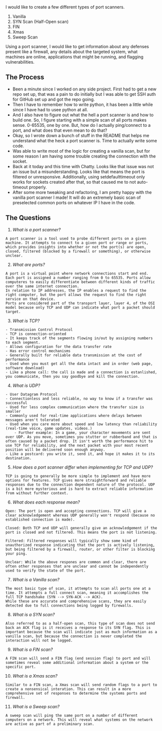I would like to create a few different types of port scanners.

1. Vanilla
2. SYN Scan (Half-Open scan)
3. FIN
4. Xmas
5. Sweep Scan

Using a port scanner, I would like to get information about any defenses present like a firewall, any details about the targeted system, what machines are online, applications that might be running, and flagging vulnerabilities.

## The Process

- Been a minute since I worked on any side project. First had to get a new repo set up, that was a pain to do initially but I was able to get SSH auth for GitHub set up and got the repo going.
- Then I have to remember how to write python, it has been a little while since I have had to usee python at all.
- And I also have to figure out what the hell a port scanner is and how to build one.
  So, I figure starting with a simple scan of all ports makes sense. 0-65535, one by one. But, how do I actually ping/connect to a port, and what does that even mean to do that?
- Okay, so I wrote down a bunch of stuff in the README that helps me understand what the heck a port scanner is. Time to actually write some code.
- Was able to write most of the logic for creating a vanilla scan, but for some reason I am having some trouble creating the connection with the socket.
- Back at it today and this time with Chatty. Looks like that issue was not an issue but a misunderstanding. Looks like that means the port is filtered or unresponsive. Additionally, using setdefaulttimeout only works for sockets created after that, so that caused me to not auto-timeout properly.
- After some more tweaking and refactoring, I am pretty happy with the vanilla port scanner I made! It will do an extremely basic scan of preselected common ports on whatever IP I have in the code.

## The Questions

1. _What is a port scanner?_

```
A port scanner is a tool used to probe different ports on a given machine. It attempts to connect to a given port or range or ports, which provides insights into whether or not the port(s) are open, closed, filtered (blocked by a firewall or something), or otherwise unclear.
```

2. _What are ports?_

```
A port is a virtual point where network connections start and end. Each port is assigned a number ranging from 0 to 65535. Ports allow computeres to easily differentiate between different kinds of traffic over the same internet connection.
In relation to IP addresses, the IP enables a request to find the right computer, but the port allows the request to find the right service on that device.
Ports are considered part of the transport layer, layer 4, of the OSI model because only TCP and UDP can indicate what port a packet should target.
```

3. _What is TCP?_

```
- Transmission Control Protocol
- TCP is connection-oriented
- It keeps track of the segments flowing in/out by assigning numbers to each segment.
- Allows configuration for the data transfer rate
- Has error control mechanisms
- Generally built for reliable data transmission at the cost of performance
- Used when you must get all the data intact and in order (web page, software download)
- Like a phone call: the call is made and a connection is estanlished, you communicate, then you say goodbye and kill the connection.
```

4. _What is UDP?_

```
- User Datagram Protocol
- Connectionless and less reliable, no way to know if a transfer was successful
- Used for less complex communication where the transfer size is smaller
- Commonly used for real-time applications where delays between messages aren't tolerated
- Used when you care more about speed and low latency than reliability (real-time voice, game updates, videos.)
    - Further example: In a game, your character movements are sent over UDP. As you move, sometimes you stutter or rubberband and that is often caused by a packet drop. It isn't worth the performance hit to use TCP for reliability, and the next packet with your most recent position will be delivered soon enough anyway.
- Like a postcard: you write it, send it, and hope it makes it to its destination.
```

5. _How does a port scanner differ when implementing for TCP and UDP?_

```
TCP is going to generally be more simple to implement and have more options for features. TCP gives more straightforward and reliable responses due to the connection dependent nature of the protocol. UDP is a bit more mysterious and is hard to extract reliable information from without further context.
```

6. _What does each response mean?_

```
Open: The port is open and accepting connections. TCP will give a clear acknowledgement whereas UDP generally won't respond (because no established connection is made).

Closed: Both TCP and UDP will generally give an acknowledgement if the port is closed and not filtered. This means the port is not listening.

Filtered: Filtered responses will typically show some kind of unauthorized response indicating that the port is actively listening, but being filtered by a firewall, router, or other filter is blocking your ping.

Unclear: While the above respones are common and clear, there are often other responses that are unclear and cannot be independently used to verify the state of the port.
```

7. _What is a Vanilla scan?_

```
The most basic type of scan, it attempts to scan all ports one at a time. It attempts a full connect scan, meaning it accomplishes the full TCP handshake (SYN --> SYN-ACK --> ACK).
While these are accurate and comprehensive scans, they are easily detected due to full connections being logged by firewalls.
```

8. _What is a SYN scan?_

```
Also referred to as a half-open scan, this type of scan does not send back an ACK flag is it receives a response to its SYN flag. This is important because the scan will indicate just as much information as a vanilla scan, but because the connection is never completed the interaction will not be logged.
```

9. _What is a FIN scan?_

```
A FIN scan will send a FIN flag (end session flag) to port and will sometimes reveal some additional information about a system or the specific port.
```

10. _What is a Xmas scan?_

```
Similar to a FIN scan, a Xmas scan will send random flags to a port to create a nonsensical interation. This can result in a more comprehensive set of responses to determine the systems ports and firewall.
```

11. _What is a Sweep scan?_

```
A sweep scan will ping the same port on a number of different computers on a network. This will reveal what systems on the network are active as part of a preliminary scan.
```
